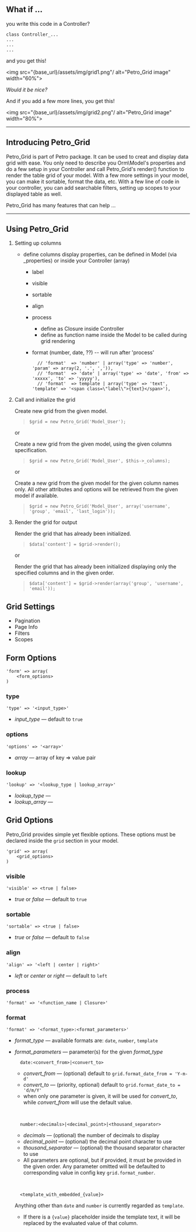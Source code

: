 ## What if ...

you write this code in a Controller?

	class Controller_...  
	...  
	...  
	...  
	

and you get this!

<img src="{base_url}/assets/img/grid1.png"/ alt="Petro_Grid image" width="60%">

_Would it be nice?_  

And if you add a few more lines, you get this!

<img src="{base_url}/assets/img/grid2.png"/ alt="Petro_Grid image" width="80%">


------------------------------------------

## Introducing Petro_Grid

Petro_Grid is part of Petro package. It can be used to creat and display data grid with ease.
You only need to describe you Orm\Model's properties and do a few setup in your Controller
and call Petro_Grid's render() function to render the table grid of your model. With a few
more settings in your model, you can make it sortable, format the data, etc. With a few
line of code in your controller, you can add searchable filters, setting up scopes to your
displayed table as well.  

Petro_Grid has many features that can help ...  

------------------------------------------

## Using Petro_Grid
1. Setting up columns
	- define columns display properties, can be defined in Model (via _properties) or inside your Controller (array)
		- label
		- visible
		- sortable
		- align
		- process
			- define as Closure inside Controller
			- define as function name inside the Model to be called during grid rendering
		- format (number, date, ??) -- will run after 'process'

				// 'format'  => 'number' | array('type' => 'number', 'param' => array(2, '.', ',')),
				// 'format'  => 'date' | array('type' => 'date', 'from' => 'xxxxx', 'to' => 'yyyyy'),
				// 'format'  => template | array('type' => 'text', 'template' => '<span class=\"label\">{text}</span>'),
		
2. Call and initialize the grid  

	Create new grid from the given model.

	>	`$grid = new Petro_Grid('Model_User');`

	or  
	
	Create a new grid from the given model, using the given columns specification.

	> `$grid = new Petro_Grid('Model_User', $this->_columns);`

	or  
	
	Create a new grid from the given model for the given column names only. All other attributes
	and options will be retrieved from the given model if available.

	> `$grid = new Petro_Grid('Model_User', array('username', 'group', 'email', 'last_login'));`

3. Render the grid for output  

	Render the grid that has already been initialized.
	> `$data['content'] = $grid->render();`
	
	or  
	
	Render the grid that has already been initialized displaying only the specified columns 
	and in the given order.
	> `$data['content'] = $grid->render(array('group', 'username', 'email'));`



## Grid Settings
- Pagination
- Page Info
- Filters
- Scopes

## Form Options

	'form' => array(
		<form_options>
	)	

### type

	'type' => '<input_type>'
	
- _input_type_ &mdash; default to `true`

### options

	'options' => '<array>'

- _array_ &mdash; array of key => value pair

### lookup

	'lookup' => '<lookup_type | lookup_array>'

- _lookup_type_ &mdash;
- _lookup_array_ &mdash;
	
## Grid Options
Petro_Grid provides simple yet flexible options. These options must be declared inside the `grid`
section in your model.

	'grid' => array(
		<grid_options>
	)	

### visible

	'visible' => <true | false>
	
- _true_ or _false_ &mdash; default to `true`

### sortable

	'sortable' => <true | false>
	
- _true_ or _false_ &mdash; default to `false`

### align

	'align' => '<left | center | right>'
	
- _left_ or _center_ or _right_ &mdash; default to `left`
	
### process

	'format' => '<function_name | Closure>'

### format

	'format' => '<format_type>:<format_parameters>'
	
- _format_type_ &mdash; available formats are: `date`, `number`, `template`
- _format_parameters_ &mdash; parameter(s) for the given _format_type_

		date:<convert_from>|<convert_to>
	
	- _convert_from_ &mdash; (optional) default to `grid.format_date_from = 'Y-m-d'`
	- _convert_to_ &mdash; (priority, optional) default to `grid.format_date_to = 'd/m/Y'`
	- when only one parameter is given, it will be used for _convert_to_, while _convert_from_ will use
	the default value.  
	
	&nbsp;
	
		number:<decimals>|<decimal_point>|<thousand_separator>
		
	- _decimals_ &mdash; (optional) the number of decimals to display
	- _decimal_point_ &mdash; (optional) the decimal point character to use
	- _thousand_separator_ &mdash; (optional) the thousand separator character to use
	- All parameters are optional, but if provided, it must be provided in the given order. 
	Any parameter omitted will be defaulted to corresponding value in config key `grid.format_number`.
	
	&nbsp;
	
		<template_with_embedded_{value}>
		
	Anything other than `date` and `number` is currently regarded as `template`. 
	- If there is a `{value}` placeholder inside the template text, it will be replaced by the evaluated value
	of that column.